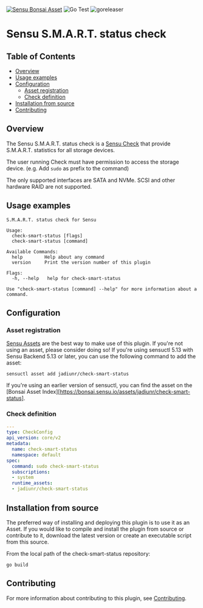 [![Sensu Bonsai Asset](https://img.shields.io/badge/Bonsai-Download%20Me-brightgreen.svg?colorB=89C967&logo=sensu)](https://bonsai.sensu.io/assets/jadiunr/check-smart-status)
![Go Test](https://github.com/jadiunr/check-smart-status/workflows/Go%20Test/badge.svg)
![goreleaser](https://github.com/jadiunr/check-smart-status/workflows/goreleaser/badge.svg)

# Sensu S.M.A.R.T. status check

## Table of Contents
- [Overview](#overview)
- [Usage examples](#usage-examples)
- [Configuration](#configuration)
  - [Asset registration](#asset-registration)
  - [Check definition](#check-definition)
- [Installation from source](#installation-from-source)
- [Contributing](#contributing)

## Overview

The Sensu S.M.A.R.T. status check is a [Sensu Check][6] that provide S.M.A.R.T. statistics for all storage devices.

The user running Check must have permission to access the storage device. (e.g. Add `sudo` as prefix to the command)

The only supported interfaces are SATA and NVMe.
SCSI and other hardware RAID are not supported.

## Usage examples

```
S.M.A.R.T. status check for Sensu

Usage:
  check-smart-status [flags]
  check-smart-status [command]

Available Commands:
  help        Help about any command
  version     Print the version number of this plugin

Flags:
  -h, --help   help for check-smart-status

Use "check-smart-status [command] --help" for more information about a command.
```

## Configuration

### Asset registration

[Sensu Assets][10] are the best way to make use of this plugin. If you're not using an asset, please
consider doing so! If you're using sensuctl 5.13 with Sensu Backend 5.13 or later, you can use the
following command to add the asset:

```
sensuctl asset add jadiunr/check-smart-status
```

If you're using an earlier version of sensuctl, you can find the asset on the [Bonsai Asset Index][https://bonsai.sensu.io/assets/jadiunr/check-smart-status].

### Check definition

```yml
---
type: CheckConfig
api_version: core/v2
metadata:
  name: check-smart-status
  namespace: default
spec:
  command: sudo check-smart-status
  subscriptions:
  - system
  runtime_assets:
  - jadiunr/check-smart-status
```

## Installation from source

The preferred way of installing and deploying this plugin is to use it as an Asset. If you would
like to compile and install the plugin from source or contribute to it, download the latest version
or create an executable script from this source.

From the local path of the check-smart-status repository:

```
go build
```

## Contributing

For more information about contributing to this plugin, see [Contributing][1].

[1]: https://github.com/sensu/sensu-go/blob/master/CONTRIBUTING.md
[2]: https://github.com/sensu-community/sensu-plugin-sdk
[3]: https://github.com/sensu-plugins/community/blob/master/PLUGIN_STYLEGUIDE.md
[4]: https://github.com/sensu-community/check-plugin-template/blob/master/.github/workflows/release.yml
[5]: https://github.com/sensu-community/check-plugin-template/actions
[6]: https://docs.sensu.io/sensu-go/latest/reference/checks/
[7]: https://github.com/sensu-community/check-plugin-template/blob/master/main.go
[8]: https://bonsai.sensu.io/
[9]: https://github.com/sensu-community/sensu-plugin-tool
[10]: https://docs.sensu.io/sensu-go/latest/reference/assets/
